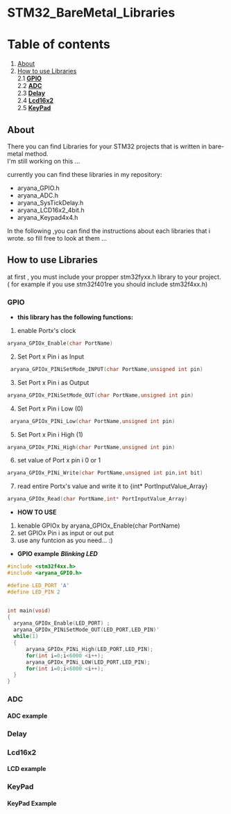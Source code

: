 # STM32_BareMetal_Libraries
<h1>Table of contents</h1>

<ol dir="auto">
  <li>
    <a href="#about">About</a>
  </li>
  <li> 
    <a href="#how-to-use-libraries">How to use Libraries </a>
    <br>
    2.1 <a href="#gpio"><b >GPIO</b> </a>
    <br>
    2.2 <a href="#adc-example"> <b>ADC</b> </a>
    <br>
    2.3 <a href="#delay"><b>Delay</b></a>
    <br>
    2.4 <a href="#lcd16x2"><b>Lcd16x2</b></a>
    <br>
    2.5 <a href="#keypad"><b>KeyPad</b> </a>
  </li>
</ol>

## About

There you can find Libraries for your STM32 projects that is written in bare-metal method. <br>
I'm still working on this ... <br>

currently you can find these libraries in my repository:
<ul>
  <li >aryana_GPIO.h</li>
  <li>aryana_ADC.h</li>
  <li>aryana_SysTickDelay.h</li>
  <li>aryana_LCD16x2_4bit.h</li>
  <li>aryana_Keypad4x4.h</li>
</ul>

In the following ,you can find the instructions about each libraries that i wrote. so fill free to look at them ...

## How to use Libraries
at first , you must include your propper stm32fyxx.h library to your project. <br>( for example if you use stm32f401re you should include stm32f4xx.h)


### GPIO
- **this library has the following functions:** 


1. enable Portx's clock
```c++
aryana_GPIOx_Enable(char PortName) 
```
  2. Set Port x Pin i as Input
```c++
 aryana_GPIOx_PINiSetMode_INPUT(char PortName,unsigned int pin)
```  
  3. Set Port x Pin i as Output
```c++
aryana_GPIOx_PINiSetMode_OUT(char PortName,unsigned int pin) 
```  
  4. Set Port x Pin i Low (0)
```c++
 aryana_GPIOx_PINi_Low(char PortName,unsigned int pin)
```
  5.  Set Port x Pin i High (1)
```c++
aryana_GPIOx_PINi_High(char PortName,unsigned int pin)
```
  6. set value of Port x pin i 0 or 1
```c++
aryana_GPIOx_PINi_Write(char PortName,unsigned int pin,int bit)
```
  7.   read entire Portx's value and write it to {int* PortInputValue_Array} 
```c++
aryana_GPIOx_Read(char PortName,int* PortInputValue_Array)
```

- **HOW TO USE**

1. kenable GPIOx by aryana_GPIOx_Enable(char PortName)
2. set GPIOx Pin i as input or out put
3. use any funtcion as you need... :)

- **GPIO example**
***Blinking LED***
```c++
#include <stm32f4xx.h>
#include <aryana_GPIO.h>

#define LED_PORT 'A'
#define LED_PIN 2


int main(void)
{
  aryana_GPIOx_Enable(LED_PORT) ;
  aryana_GPIOx_PINiSetMode_OUT(LED_PORT,LED_PIN)'
  while(1)
  {
      aryana_GPIOx_PINi_High(LED_PORT,LED_PIN);
      for(int i=0;i<6000 <i++);
      aryana_GPIOx_PINi_LOW(LED_PORT,LED_PIN);
      for(int i=0;i<6000 <i++);
  }
}

```

### ADC

#### ADC example

### Delay

### Lcd16x2

#### LCD example

### KeyPad 

#### KeyPad Example




